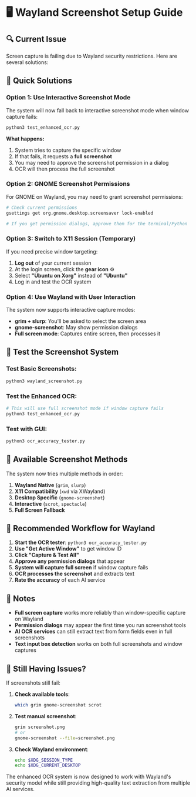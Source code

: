 # 🖥️ Wayland Screenshot Setup Guide

## 🔍 Current Issue
Screen capture is failing due to Wayland security restrictions. Here are several solutions:

## 🚀 Quick Solutions

### Option 1: Use Interactive Screenshot Mode
The system will now fall back to interactive screenshot mode when window capture fails:

```bash
python3 test_enhanced_ocr.py
```

**What happens:**
1. System tries to capture the specific window
2. If that fails, it requests a **full screenshot**
3. You may need to approve the screenshot permission in a dialog
4. OCR will then process the full screenshot

### Option 2: GNOME Screenshot Permissions
For GNOME on Wayland, you may need to grant screenshot permissions:

```bash
# Check current permissions
gsettings get org.gnome.desktop.screensaver lock-enabled

# If you get permission dialogs, approve them for the terminal/Python
```

### Option 3: Switch to X11 Session (Temporary)
If you need precise window targeting:

1. **Log out** of your current session
2. At the login screen, click the **gear icon** ⚙️ 
3. Select **"Ubuntu on Xorg"** instead of **"Ubuntu"**
4. Log in and test the OCR system

### Option 4: Use Wayland with User Interaction
The system now supports interactive capture modes:

- **grim + slurp**: You'll be asked to select the screen area
- **gnome-screenshot**: May show permission dialogs
- **Full screen mode**: Captures entire screen, then processes it

## 🧪 Test the Screenshot System

### Test Basic Screenshots:
```bash
python3 wayland_screenshot.py
```

### Test the Enhanced OCR:
```bash
# This will use full screenshot mode if window capture fails
python3 test_enhanced_ocr.py
```

### Test with GUI:
```bash
python3 ocr_accuracy_tester.py
```

## 🔧 Available Screenshot Methods

The system now tries multiple methods in order:

1. **Wayland Native** (`grim`, `slurp`)
2. **X11 Compatibility** (`xwd` via XWayland)  
3. **Desktop Specific** (`gnome-screenshot`)
4. **Interactive** (`scrot`, `spectacle`)
5. **Full Screen Fallback**

## 🎯 Recommended Workflow for Wayland

1. **Start the OCR tester**: `python3 ocr_accuracy_tester.py`
2. **Use "Get Active Window"** to get window ID
3. **Click "Capture & Test All"**
4. **Approve any permission dialogs** that appear
5. **System will capture full screen** if window capture fails
6. **OCR processes the screenshot** and extracts text
7. **Rate the accuracy** of each AI service

## 📝 Notes

- **Full screen capture** works more reliably than window-specific capture on Wayland
- **Permission dialogs** may appear the first time you run screenshot tools
- **AI OCR services** can still extract text from form fields even in full screenshots
- **Text input box detection** works on both full screenshots and window captures

## 🐛 Still Having Issues?

If screenshots still fail:

1. **Check available tools**:
   ```bash
   which grim gnome-screenshot scrot
   ```

2. **Test manual screenshot**:
   ```bash
   grim screenshot.png
   # or
   gnome-screenshot --file=screenshot.png
   ```

3. **Check Wayland environment**:
   ```bash
   echo $XDG_SESSION_TYPE
   echo $XDG_CURRENT_DESKTOP
   ```

The enhanced OCR system is now designed to work with Wayland's security model while still providing high-quality text extraction from multiple AI services.
